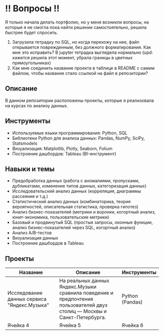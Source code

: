 # !! Вопросы !!
Я только начала делать портфолио, но у меня возникли вопросы, на которые я не смогла пока найти решение самостоятельно, решила быстрее будет спросить.
1) Загрузила тетрадку по SQL, но когда перехожу на нее, файл открывается поврежденным, без должного форматирования. Как мне это исправить? В jupyter тетрадка выглядела нормально (upd: кажется решила этот момент, убрала границы в цветных прямоугольниках)
2) Как мне соединить название проекта в таблице в README с самим файлом, чтобы название стало ссылкой на файл в репозитории?


## Описание
В данном репозитории расположены проекты, которые я реализовала на курсах по анализу данных.

## Инструменты
- Используемые языки программирования: Python, SQL
- Библиотеки Python для анализа данных: Pandas, NumPy, SciPy, Statsmodels
- Визуализация: Matplotlib, Plotly, Seaborn, Folium
- Построение дашбордов: Tableau (BI-инструмент)
  
## Навыки и темы
- Предобработка данных (работа с аномалиями, пропусками, дубликатами, изменение типов данных, категоризация данных)
- Исследовательский анализ данных (корреляция, диаграммы рассеяния и т.д.)
- Статистический анализ данных (комбинаторика, теория вероятностей, описательная статистика, проверка гипотез)
- Анализ бизнес-показателей (метрики и воронки, когортный анализ, юнит-экономика, пользовательские метрики)
- Базовый и продвинутый SQL (простые запросы, оконные функции, анализ бизнес-показателей через SQL, когортный анализ)
- Анализ A/B-тестов
- Визуализация данных
- Построение дашбордов в Tableau

## Проекты
|  Название   |   Описание  | Инструменты |
| ----------- | ----------- | ----------- |
| Исследование данных сервиса "Яндекс.Музыка"    | На реальных данных Яндекс.Музыки сравнила поведение и предпочтения пользователей двух столиц — Москвы и Санкт-Петербурга.    | Python (Pandas)    |
| Ячейка 4    | Ячейка 5    | Ячейка 6    |
